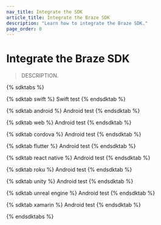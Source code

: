 ```yaml
---
nav_title: Integrate the SDK
article_title: Integrate the Braze SDK
description: "Learn how to integrate the Braze SDK."
page_order: 0
---
```


# Integrate the Braze SDK

> DESCRIPTION.

{% sdktabs %}

{% sdktab swift %}
Swift test
{% endsdktab %}

{% sdktab android %}
Android test
{% endsdktab %}

{% sdktab web %}
Android test
{% endsdktab %}

{% sdktab cordova %}
Android test
{% endsdktab %}

{% sdktab flutter %}
Android test
{% endsdktab %}

{% sdktab react native %}
Android test
{% endsdktab %}

{% sdktab roku %}
Android test
{% endsdktab %}

{% sdktab unity %}
Android test
{% endsdktab %}

{% sdktab unreal engine %}
Android test
{% endsdktab %}

{% sdktab xamarin %}
Android test
{% endsdktab %}

{% endsdktabs %}
